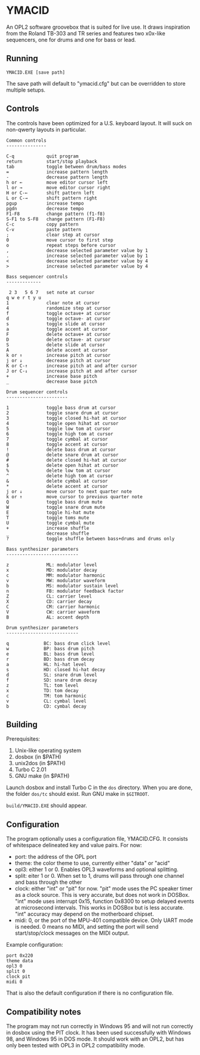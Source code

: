 YMACID
======

An OPL2 software groovebox that is suited for live use. It draws
inspiration from the Roland TB-303 and TR series and features two
x0x-like sequencers, one for drums and one for bass or lead.

Running
-------

    YMACID.EXE [save path]

The save path will default to "ymacid.cfg" but can be overridden to
store multiple setups.

Controls
--------

The controls have been optimized for a U.S. keyboard layout. It will
suck on non-qwerty layouts in particular.

    Common controls
    ---------------

    C-q            quit program
    return         start/stop playback
    tab            toggle between drum/bass modes
    =              increase pattern length
    -              decrease pattern length
    h or ←         move editor cursor left
    l or →         move editor cursor right
    H or C-←       shift pattern left
    L or C-→       shift pattern right
    pgup           increase tempo
    pgdn           decrease tempo
    F1-F8          change pattern (f1-f8)
    S-F1 to S-F8   change pattern (F1-F8)
    C-c            copy pattern
    C-v            paste pattern
    ;              clear step at cursor
    0              move cursor to first step
    o              repeat steps before cursor
    ,              decrease selected parameter value by 1
    .              increase selected parameter value by 1
    <              decrease selected parameter value by 4
    >              increase selected parameter value by 4

    Bass sequencer controls
    -------------

     2 3   5 6 7   set note at cursor
    q w e r t y u
    1              clear note at cursor
    4              randomize step at cursor
    f              toggle octave+ at cursor
    d              toggle octave- at cursor
    s              toggle slide at cursor
    a              toggle accent at cursor
    F              delete octave+ at cursor
    D              delete octave- at cursor
    S              delete slide at cursor
    A              delete accent at cursor
    k or ↑         increase pitch at cursor
    j or ↓         decrease pitch at cursor
    K or C-↑       increase pitch at and after cursor
    J or C-↓       increase pitch at and after cursor
    +              increase base pitch
    _              decrease base pitch

    Drum sequencer controls
    -----------------------

    1              toggle bass drum at cursor
    2              toggle snare drum at cursor
    3              toggle closed hi-hat at cursor
    4              toggle open hihat at cursor
    5              toggle low tom at cursor
    6              toggle high tom at cursor
    7              toggle cymbal at cursor
    8              toggle accent at cursor
    !              delete bass drum at cursor
    @              delete snare drum at cursor
    #              delete closed hi-hat at cursor
    $              delete open hihat at cursor
    %              delete low tom at cursor
    ^              delete high tom at cursor
    &              delete cymbal at cursor
    *              delete accent at cursor
    j or ↓         move cursor to next quarter note
    k or ↑         move cursor to previous quarter note
    Q              toggle bass drum mute
    W              toggle snare drum mute
    E              toggle hi-hat mute
    T              toggle toms mute
    U              toggle cymbal mute
    +              increase shuffle
    _              decrease shuffle
    ?              toggle shuffle between bass+drums and drums only

    Bass synthesizer parameters
    ---------------------------

    z              ML: modulator level
    x              MD: modulator decay
    c              MM: modulator harmonic
    v              MW: modulator waveform
    b              MS: modulator sustain level
    n              FB: modulator feedback factor
    Z              CL: carrier level
    X              CD: carrier decay
    C              CM: carrier harmonic
    V              CW: carrier waveform
    B              AL: accent depth

    Drum synthesizer parameters
    ---------------------------

    q             BC: bass drum click level
    w             BP: bass drum pitch
    e             BL: bass drum level
    r             BD: bass drum decay
    a             HL: hi-hat level
    s             HD: closed hi-hat decay
    d             SL: snare drum level
    f             SD: snare drum decay
    z             TL: tom level
    x             TD: tom decay
    c             TM: tom harmonic
    v             CL: cymbal level
    b             CD: cymbal decay

Building
--------

Prerequisites:

1.  Unix-like operating system
2.  dosbox (in \$PATH)
3.  unix2dos (in \$PATH)
4.  Turbo C 2.01
5.  GNU make (in \$PATH)

Launch dosbox and install Turbo C in the `dos` directory. When you are
done, the folder `dos/tc` should exist. Run GNU make in `$GITROOT`.

`build/YMACID.EXE` should appear.

Configuration
-------------

The program optionally uses a configuration file, YMACID.CFG. It
consists of whitespace delineated key and value pairs. For now:

-   port: the address of the OPL port
-   theme: the color theme to use, currently either "data" or "acid"
-   opl3: either 1 or 0. Enables OPL3 waveforms and optional splitting.
-   split: eiter 1 or 0. When set to 1, drums will pass through one
    channel and bass through the other
-   clock: either "int" or "pit" for now. "pit" mode uses the PC speaker
    timer as a clock source. This is very accurate, but does not work in
    DOSBox. "int" mode uses interrupt 0x15, function 0x8300 to setup
    delayed events at microsecond intervals. This works in DOSBox but is
    less accurate. "int" accuracy may depend on the motherboard chipset.
-	midi: 0, or the port of the MPU-401 compatible device. Only UART
    mode is needed. 0 means no MIDI, and setting the port will send
	start/stop/clock messages on the MIDI output.

Example configuration:

    port 0x220
    theme data
    opl3 0
    split 0
    clock pit
	midi 0

That is also the default configuration if there is no configuration
file.

Compatibility notes
-------------------

The program may not run correctly in Windows 95 and will not run
correctly in dosbox using the PIT clock. It has been used successfully
with Windows 98, and Windows 95 in DOS mode. It should work with an
OPL2, but has only been tested with OPL3 in OPL2 compatibility mode.
